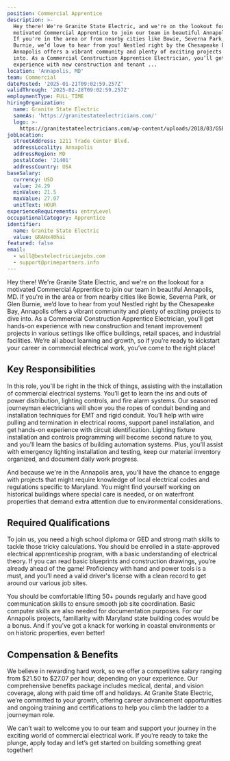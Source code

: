 ```yaml
---
position: Commercial Apprentice
description: >-
  Hey there! We're Granite State Electric, and we're on the lookout for a
  motivated Commercial Apprentice to join our team in beautiful Annapolis, MD.
  If you're in the area or from nearby cities like Bowie, Severna Park, or Glen
  Burnie, we’d love to hear from you! Nestled right by the Chesapeake Bay,
  Annapolis offers a vibrant community and plenty of exciting projects to dive
  into. As a Commercial Construction Apprentice Electrician, you’ll get hands-on
  experience with new construction and tenant ...
location: 'Annapolis, MD'
team: Commercial
datePosted: '2025-01-21T09:02:59.257Z'
validThrough: '2025-02-28T09:02:59.257Z'
employmentType: FULL_TIME
hiringOrganization:
  name: Granite State Electric
  sameAs: 'https://granitestateelectricians.com/'
  logo: >-
    https://granitestateelectricians.com/wp-content/uploads/2018/03/GSE-2c-Logo-4.jpg
jobLocation:
  streetAddress: 1211 Trade Center Blvd.
  addressLocality: Annapolis
  addressRegion: MD
  postalCode: '21401'
  addressCountry: USA
baseSalary:
  currency: USD
  value: 24.29
  minValue: 21.5
  maxValue: 27.07
  unitText: HOUR
experienceRequirements: entryLevel
occupationalCategory: Apprentice
identifier:
  name: Granite State Electric
  value: GRANx40hai
featured: false
email:
  - will@bestelectricianjobs.com
  - support@primepartners.info
---
```




Hey there! We're Granite State Electric, and we're on the lookout for a motivated Commercial Apprentice to join our team in beautiful Annapolis, MD. If you're in the area or from nearby cities like Bowie, Severna Park, or Glen Burnie, we’d love to hear from you! Nestled right by the Chesapeake Bay, Annapolis offers a vibrant community and plenty of exciting projects to dive into. As a Commercial Construction Apprentice Electrician, you’ll get hands-on experience with new construction and tenant improvement projects in various settings like office buildings, retail spaces, and industrial facilities. We’re all about learning and growth, so if you’re ready to kickstart your career in commercial electrical work, you’ve come to the right place!

## Key Responsibilities

In this role, you'll be right in the thick of things, assisting with the installation of commercial electrical systems. You’ll get to learn the ins and outs of power distribution, lighting controls, and fire alarm systems. Our seasoned journeyman electricians will show you the ropes of conduit bending and installation techniques for EMT and rigid conduit. You’ll help with wire pulling and termination in electrical rooms, support panel installation, and get hands-on experience with circuit identification. Lighting fixture installation and controls programming will become second nature to you, and you'll learn the basics of building automation systems. Plus, you’ll assist with emergency lighting installation and testing, keep our material inventory organized, and document daily work progress.

And because we're in the Annapolis area, you'll have the chance to engage with projects that might require knowledge of local electrical codes and regulations specific to Maryland. You might find yourself working on historical buildings where special care is needed, or on waterfront properties that demand extra attention due to environmental considerations.

## Required Qualifications

To join us, you need a high school diploma or GED and strong math skills to tackle those tricky calculations. You should be enrolled in a state-approved electrical apprenticeship program, with a basic understanding of electrical theory. If you can read basic blueprints and construction drawings, you’re already ahead of the game! Proficiency with hand and power tools is a must, and you’ll need a valid driver's license with a clean record to get around our various job sites.

You should be comfortable lifting 50+ pounds regularly and have good communication skills to ensure smooth job site coordination. Basic computer skills are also needed for documentation purposes. For our Annapolis projects, familiarity with Maryland state building codes would be a bonus. And if you’ve got a knack for working in coastal environments or on historic properties, even better!

## Compensation & Benefits

We believe in rewarding hard work, so we offer a competitive salary ranging from $21.50 to $27.07 per hour, depending on your experience. Our comprehensive benefits package includes medical, dental, and vision coverage, along with paid time off and holidays. At Granite State Electric, we’re committed to your growth, offering career advancement opportunities and ongoing training and certifications to help you climb the ladder to a journeyman role.

We can’t wait to welcome you to our team and support your journey in the exciting world of commercial electrical work. If you’re ready to take the plunge, apply today and let’s get started on building something great together!
